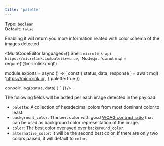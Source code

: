 ```yaml
---
title: 'palette'
--- 
```


Type: `boolean` <br/>
Default: `false`

Enabling it will return you more information related with color schema of the images detected

<MultiCodeEditor languages={{
  Shell: `microlink-api https://microlink.io&palette=true`,
  'Node.js': `const mql = require('@microlink/mql')
 
module.exports = async () => {
  const { status, data, response } = await mql(
    'https://microlink.io', { 
      palette: true 
  })
    
  console.log(status, data)
}
  `
  }} 
/>

The following fields will be added per each image detected in the payload:

- `palette`: A collection of hexadecimal colors from most dominant color to least.
- `background_color`: The best color with good [WCAG contrast ratio](https://www.w3.org/TR/UNDERSTANDING-WCAG20/visual-audio-contrast-contrast.html) that can be used as background color representation of the image.
- `color`: The best color overlayed over `background_color`.
- `alternative_color`: It will be the second best color. If there are only two colors parsed, it will default to `color`.
